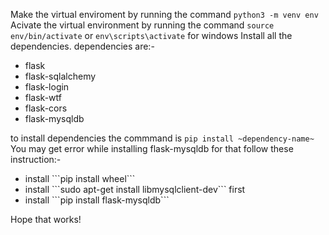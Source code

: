 
Make the virtual enviroment by running the command ```python3 -m venv env```
Acivate the virtual environment by running the command ```source env/bin/activate``` or ```env\scripts\activate``` for windows
Install all the dependencies.
dependencies are:-
<ul>
  <li>flask</li>
  <li>flask-sqlalchemy</li>
  <li>flask-login</li>
  <li>flask-wtf</li>
  <li>flask-cors</li>
  <li>flask-mysqldb</li>
  </ul>
  
  to install dependencies the commmand is ```pip install ~dependency-name~```
  You may get error while installing flask-mysqldb for that follow these instruction:-
<ul>
  <li>install ```pip install wheel``` </li>
  <li>install ```sudo apt-get install libmysqlclient-dev``` first</li>
  <li>install ```pip install flask-mysqldb```</li>
 </ul>
 
 Hope that works!
  
